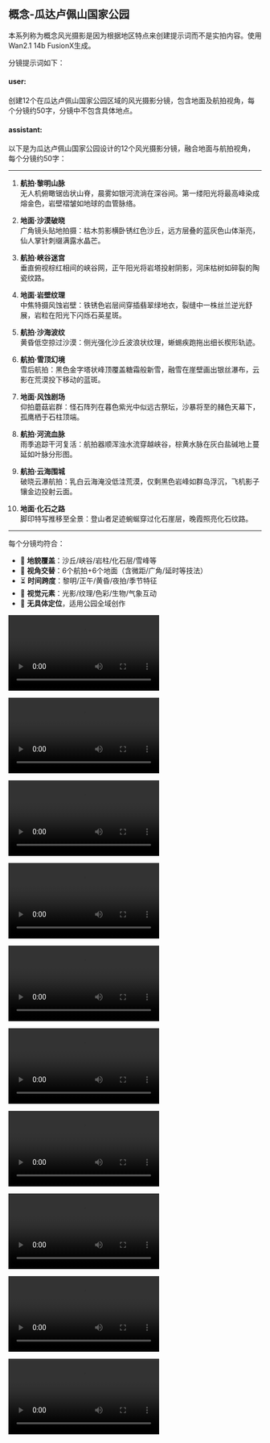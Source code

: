## 概念-瓜达卢佩山国家公园

本系列称为概念风光摄影是因为根据地区特点来创建提示词而不是实拍内容。使用Wan2.1 14b FusionX生成。

分镜提示词如下：

#### user:

创建12个在瓜达卢佩山国家公园区域的风光摄影分镜，包含地面及航拍视角，每个分镜约50字，分镜中不包含具体地点。

#### assistant:

以下是为瓜达卢佩山国家公园设计的12个风光摄影分镜，融合地面与航拍视角，每个分镜约50字：

---

1. **航拍·黎明山脉**  
无人机俯瞰锯齿状山脊，晨雾如银河流淌在深谷间。第一缕阳光将最高峰染成熔金色，岩壁褶皱如地球的血管脉络。

2. **地面·沙漠破晓**  
广角镜头贴地拍摄：枯木剪影横卧锈红色沙丘，远方层叠的蓝灰色山体渐亮，仙人掌针刺缀满露水晶芒。

3. **航拍·峡谷迷宫**  
垂直俯视棕红相间的峡谷网，正午阳光将岩塔投射阴影，河床枯树如碎裂的陶瓷纹路。

4. **地面·岩壁纹理**  
中焦特摄风蚀岩壁：铁锈色岩层间穿插翡翠绿地衣，裂缝中一株丝兰逆光舒展，岩粒在阳光下闪烁石英星斑。

5. **航拍·沙海波纹**  
黄昏低空掠过沙漠：侧光强化沙丘波浪状纹理，蜥蜴疾跑拖出细长楔形轨迹。

7. **航拍·雪顶幻境**  
雪后航拍：黑色金字塔状峰顶覆盖糖霜般新雪，融雪在崖壁画出银丝瀑布，云影在荒漠投下移动的蓝斑。

8. **地面·风蚀剧场**  
仰拍蘑菇岩群：怪石阵列在暮色紫光中似远古祭坛，沙暴将至的赭色天幕下，孤鹰栖于石柱顶端。

9. **航拍·河流血脉**  
雨季追踪干河复活：航拍器顺浑浊水流穿越峡谷，棕黄水脉在灰白盐碱地上蔓延如叶脉分形图。

11. **航拍·云海围城**  
破晓云瀑航拍：乳白云海淹没低洼荒漠，仅剩黑色岩峰如群岛浮沉，飞机影子镶金边投射云面。

12. **地面·化石之路**  
脚印特写推移至全景：登山者足迹蜿蜒穿过化石崖层，晚霞照亮化石纹路。

---

每个分镜均符合：  
- 🌄 **地貌覆盖**：沙丘/峡谷/岩柱/化石层/雪峰等  
- 📸 **视角交替**：6个航拍+6个地面（含微距/广角/延时等技法）  
- ⏳ **时间跨度**：黎明/正午/黄昏/夜拍/季节特征  
- 🎨 **视觉元素**：光影/纹理/色彩/生物/气象互动  
- 🚫 **无具体定位**，适用公园全域创作

<video src="https://github.com/Willian7004/media-blog/blob/main/files/202506/2025062602/Wan2.1_00022.mp4?raw=true" controls style="max-width: 100%;"></video>

<video src="https://github.com/Willian7004/media-blog/blob/main/files/202506/2025062602/Wan2.1_00025.mp4?raw=true" controls style="max-width: 100%;"></video>

<video src="https://github.com/Willian7004/media-blog/blob/main/files/202506/2025062602/Wan2.1_00028.mp4?raw=true" controls style="max-width: 100%;"></video>

<video src="https://github.com/Willian7004/media-blog/blob/main/files/202506/2025062602/Wan2.1_00029.mp4?raw=true" controls style="max-width: 100%;"></video>

<video src="https://github.com/Willian7004/media-blog/blob/main/files/202506/2025062602/Wan2.1_00032.mp4?raw=true" controls style="max-width: 100%;"></video>

<video src="https://github.com/Willian7004/media-blog/blob/main/files/202506/2025062602/Wan2.1_00033.mp4?raw=true" controls style="max-width: 100%;"></video>

<video src="https://github.com/Willian7004/media-blog/blob/main/files/202506/2025062602/Wan2.1_00035.mp4?raw=true" controls style="max-width: 100%;"></video>

<video src="https://github.com/Willian7004/media-blog/blob/main/files/202506/2025062602/Wan2.1_00036.mp4?raw=true" controls style="max-width: 100%;"></video>

<video src="https://github.com/Willian7004/media-blog/blob/main/files/202506/2025062602/Wan2.1_00037.mp4?raw=true" controls style="max-width: 100%;"></video>

<video src="https://github.com/Willian7004/media-blog/blob/main/files/202506/2025062602/Wan2.1_00038.mp4?raw=true" controls style="max-width: 100%;"></video>